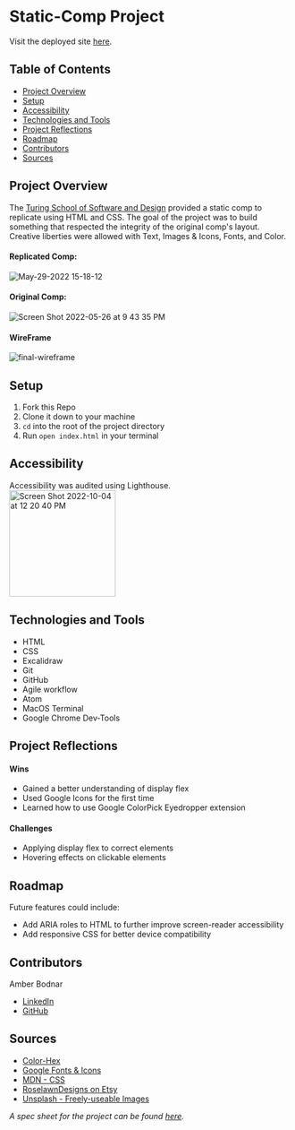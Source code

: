 # Static-Comp Project

Visit the deployed site [here](https://abodnar1.github.io/static-comp/).

## Table of Contents
- [Project Overview](#project-overview)
- [Setup](#setup)
- [Accessibility](#accessibility)
- [Technologies and Tools](#technologies-and-tools)
- [Project Reflections](#project-reflections)
- [Roadmap](#roadmap)
- [Contributors](#contributors)
- [Sources](#sources)


## Project Overview
The [Turing School of Software and Design](https://turing.edu/) provided a static comp to replicate using HTML and CSS. The goal of the project was to build something that respected the integrity of the original comp's layout. Creative liberties were allowed with Text, Images & Icons, Fonts, and Color.

#### Replicated Comp:
![May-29-2022 15-18-12](https://user-images.githubusercontent.com/99693359/170887852-06ab2c0b-4a3b-47c5-8421-3177e49be7a0.gif)

#### Original Comp:
![Screen Shot 2022-05-26 at 9 43 35 PM](https://user-images.githubusercontent.com/99693359/170612103-59767ecf-d317-43e4-85d4-bf5e1d841508.png)

#### WireFrame
![final-wireframe](https://user-images.githubusercontent.com/99693359/170833467-e4fd1df6-6f27-42d8-9ade-ba09315eb4f3.png)


## Setup
1. Fork this Repo
2. Clone it down to your machine
3. `cd` into the root of the project directory
4. Run `open index.html` in your terminal


## Accessibility
Accessibility was audited using Lighthouse.
</br>
<img width="190" alt="Screen Shot 2022-10-04 at 12 20 40 PM" src="https://user-images.githubusercontent.com/99693359/193873002-c91ff2dd-df35-49fb-b503-87c6c17fa9f6.png">


## Technologies and Tools
* HTML
* CSS
* Excalidraw
* Git
* GitHub
* Agile workflow
* Atom
* MacOS Terminal
* Google Chrome Dev-Tools


## Project Reflections
#### Wins
* Gained a better understanding of display flex
* Used Google Icons for the first time
* Learned how to use Google ColorPick Eyedropper extension

#### Challenges
* Applying display flex to correct elements
* Hovering effects on clickable elements


## Roadmap
Future features could include:
* Add ARIA roles to HTML to further improve screen-reader accessibility
* Add responsive CSS for better device compatibility


## Contributors
Amber Bodnar
* [LinkedIn](https://www.linkedin.com/in/amberbodnar/)
* [GitHub](https://github.com/abodnar1)


## Sources
* [Color-Hex](https://www.color-hex.com/color/e9d9d7)
* [Google Fonts & Icons](https://fonts.google.com/)
* [MDN - CSS](https://developer.mozilla.org/en-US/docs/Web/CSS)
* [RoselawnDesigns on Etsy](https://www.etsy.com/shop/RoselawnDesigns?ref=shop_sugg)
* [Unsplash - Freely-useable Images](https://unsplash.com/)

*A spec sheet for the project can be found [here](https://frontend.turing.edu/projects/M2-static-comp-challenge.html).*
